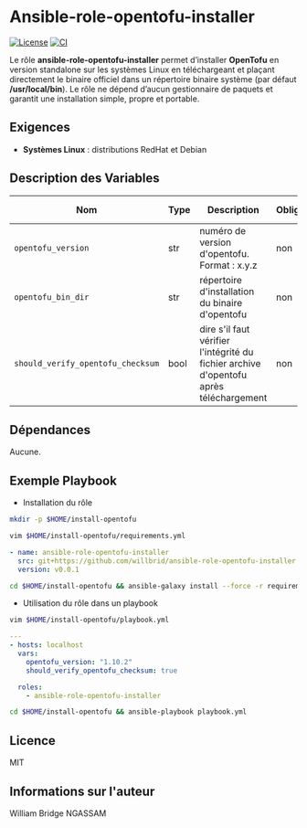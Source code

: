 # Ansible-role-opentofu-installer

[![License](https://img.shields.io/badge/license-MIT-blue.svg)](https://github.com/willbrid/ansible-role-opentofu-installer/blob/main/LICENSE) [![CI](https://github.com/willbrid/ansible-role-opentofu-installer/actions/workflows/ci.yml/badge.svg)](https://github.com/willbrid/ansible-role-opentofu-installer/actions/workflows/ci.yml)

Le rôle **ansible-role-opentofu-installer** permet d’installer **OpenTofu** en version standalone sur les systèmes Linux en téléchargeant et plaçant directement le binaire officiel dans un répertoire binaire système (par défaut **/usr/local/bin**). Le rôle ne dépend d’aucun gestionnaire de paquets et garantit une installation simple, propre et portable.

## Exigences

- **Systèmes Linux** : distributions RedHat et Debian

## Description des Variables

|Nom|Type|Description|Obligatoire|Valeur par défaut|
|---|----|-----------|-----------|-----------------|
`opentofu_version`|str|numéro de version d'opentofu. Format : x.y.z|non|`"1.10.2"`
`opentofu_bin_dir`|str|répertoire d'installation du binaire d'opentofu|non|`"/usr/local/bin"`
`should_verify_opentofu_checksum`|bool|dire s'il faut vérifier l'intégrité du fichier archive d'opentofu après téléchargement|non|`true`

## Dépendances

Aucune.

## Exemple Playbook

- Installation du rôle

```bash
mkdir -p $HOME/install-opentofu
```

```bash
vim $HOME/install-opentofu/requirements.yml
```

```yaml
- name: ansible-role-opentofu-installer
  src: git+https://github.com/willbrid/ansible-role-opentofu-installer.git
  version: v0.0.1
```

```bash
cd $HOME/install-opentofu && ansible-galaxy install --force -r requirements.yml
```

- Utilisation du rôle dans un playbook

```bash
vim $HOME/install-opentofu/playbook.yml
```

```yaml
---
- hosts: localhost
  vars:
    opentofu_version: "1.10.2"
    should_verify_opentofu_checksum: true

  roles:
    - ansible-role-opentofu-installer
```

```bash
cd $HOME/install-opentofu && ansible-playbook playbook.yml
```

## Licence

MIT

## Informations sur l'auteur

William Bridge NGASSAM
